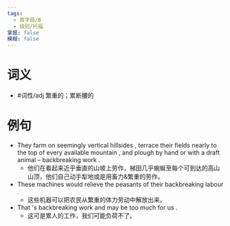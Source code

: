 ```yaml
---
tags:
  - 首字母/B
  - 级别/托福
掌握: false
模糊: false
---
```

# 词义
- #词性/adj  繁重的；累断腰的
# 例句
- They farm on seemingly vertical hillsides , terrace their fields nearly to the top of every available mountain , and plough by hand or with a draft animal – backbreaking work .
	- 他们在看起来近乎垂直的山坡上劳作，梯田几乎蜿蜒至每个可到达的高山山顶，他们自己动手犁地或是用畜力&繁重的劳作。
- These machines would relieve the peasants of their backbreaking labour .
	- 这些机器可以把农民从繁重的体力劳动中解放出来。
- That 's backbreaking work and may be too much for us .
	- 这可是累人的工作，我们可能负荷不了。
